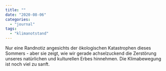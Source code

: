 ```yaml
---
title: ""
date: "2020-08-06"
categories: 
  - "journal"
tags: 
  - "klimanotstand"
---
```


Nur eine Randnotiz angesichts der ökologischen Katastrophen dieses Sommers - aber sie zeigt, wie wir gerade achselzuckend die Zerstörung unseres natürlichen und kulturellen Erbes hinnehmen. Die Klimabewegung ist noch viel zu sanft.
